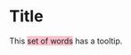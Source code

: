 Title
========================================================


<style>
.hiword {background:pink;}
</style>

This <span class='hiword' title='This one!'>set of words</span> has a tooltip.
